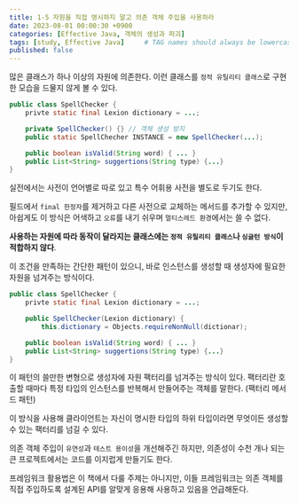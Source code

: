 ```yaml
---
title: 1-5 자원을 직접 명시하지 말고 의존 객체 주입을 사용하라
date: 2023-08-01 00:00:30 +0900
categories: [Effective Java, 객체의 생성과 파괴]
tags: [study, Effective Java]     # TAG names should always be lowercase
published: false
---
```

많은 클래스가 하나 이상의 자원에 의존한다. 이런 클래스를 `정적 유틸리티 클래스`로 구현한 모습을 드물지 않게 볼 수 있다.

```java
public class SpellChecker {
    privte static final Lexion dictionary = ...;

    private SpellChecker() {} // 객체 생성 방지
    public static SpellChecher INSTANCE = new SpellChecker(...);

    public boolean isValid(String word) { ... }
    public List<String> suggertions(String type) {...}
}
```

실전에서는 사전이 언어별로 따로 있고 특수 어휘용 사전을 별도로 두기도 한다.

필드에서 `final 한정자`를 제거하고 다른 사전으로 교체하는 메서드를 추가할 수 있지만, 아쉽게도 이 방식은 어색하고 `오류`를 내기 쉬우며 `멀티스레드 환경`에서는 쓸 수 없다. 

**사용하는 자원에 따라 동작이 달라지는 클래스에는 `정적 유틸리티 클래스`나 `싱글턴 방식`이 적합하지 않다**.

이 조건을 만족하는 간단한 패턴이 있으니, 바로 인스턴스를 생성할 때 생성자에 필요한 자원을 넘겨주는 방식이다.

```java
public class SpellChecker {
    privte static final Lexion dictionary = ...;

    public SpellChecker(Lexion dictionary) {
        this.dictionary = Objects.requireNonNull(dictionar);

    public boolean isValid(String word) { ... }
    public List<String> suggertions(String type) {...}
}
```

이 패턴의 쓸만한 변형으로 생성자에 자원 팩터리를 넘겨주는 방식이 있다. 
팩터리란 호출할 때마다 특정 타입의 인스턴스를 반복해서 만들어주는 객체를 말한다.
(팩터리 메서드 패턴)

이 방식을 사용해 클라이언트는 자신이 명시한 타입의 하위 타입이라면 무엇이든 생성할 수 있는 팩터리를 넘길 수 있다.

의존 객체 주입이 `유연성`과 `테스트 용이성`을 개선해주긴 하지만, 의존성이 수천 개나 되는 큰 프로젝트에서는 코드를 이지럽게 만들기도 한다.

프레임워크 활용법은 이 책에서 다룰 주제는 아니지만, 이들 프레임워크는 의존 객체를 직접 주입하도록 설계된 API를 알맞게 응용해 사용하고 있음을 언급해둔다.